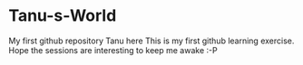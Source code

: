 # Tanu-s-World
My first github repository
Tanu here
This is my first github learning exercise. Hope the sessions are interesting to keep me awake :-P 

